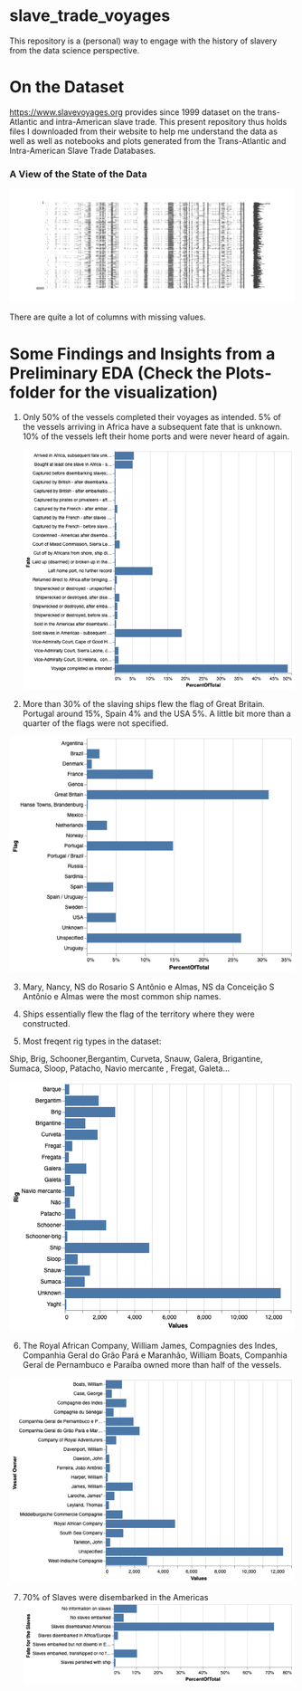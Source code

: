 # slave_trade_voyages
This repository is a (personal) way to engage with the history of slavery from the data science perspective.


# On the Dataset
https://www.slavevoyages.org provides since 1999 dataset on the trans-Atlantic and intra-American slave trade.
This present repository thus holds files I downloaded from their website to help me understand the data as well
as well as notebooks and plots generated from the Trans-Atlantic and Intra-American Slave Trade Databases. 

### A View of the State of the Data 

![alt text](https://github.com/wzoungrana/slave_trade_voyages/blob/master/Plots%20and%20Figures/nullity_matrix.png)

There are quite a lot of columns with missing values. 


# Some Findings and Insights from a Preliminary EDA (Check the Plots-folder for the visualization)

1. Only 50% of the vessels completed their voyages as intended. 5% of the vessels arriving in Africa have a 
   subsequent fate that is unknown. 10% of the vessels left their home ports and were never heard of again. 
   
   ![alt text](https://github.com/wzoungrana/slave_trade_voyages/blob/master/Plots%20and%20Figures/Fate%201.png)

2. More than 30% of the slaving ships flew the flag of Great Britain. Portugal around 15%, Spain 4% and the                   USA
5%. A little bit more than a quarter of the flags were not specified.

![alt text](https://github.com/wzoungrana/slave_trade_voyages/blob/master/Plots%20and%20Figures/Percentage%20of%20Flags.png)

3. Mary, Nancy, NS do Rosario S Antônio e Almas, NS da Conceição S Antônio e Almas were the most common ship 
names. 


4. Ships essentially flew the flag of the territory where they were constructed. 

5. Most freqent rig types in the dataset:

Ship, Brig, Schooner,Bergantim, Curveta, Snauw, Galera, Brigantine, Sumaca, Sloop, Patacho, Navio mercante  , Fregat, Galeta...            

![alt text](https://github.com/wzoungrana/slave_trade_voyages/blob/master/Plots%20and%20Figures/Rig%20and%20Values.png)


6. The Royal African Company, William James, Compagnies des Indes,  Companhia Geral do Grão Pará e Maranhão,
William Boats, Companhia Geral de Pernambuco e Paraíba owned more than half of the vessels.

![alt text](https://github.com/wzoungrana/slave_trade_voyages/blob/master/Plots%20and%20Figures/Vessel%20Owner.png)

7. 70% of Slaves were disembarked in the Americas
![alt text](https://github.com/wzoungrana/slave_trade_voyages/blob/master/Plots%20and%20Figures/Fate%20of%20slaves.png)
